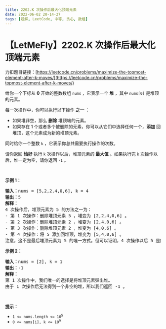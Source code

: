 ```yaml
---
title: 2202.K 次操作后最大化顶端元素
date: 2022-06-02 20-14-27
tags: [题解, LeetCode, 中等, 贪心, 数组]
---
```


# 【LetMeFly】2202.K 次操作后最大化顶端元素

力扣题目链接：[https://leetcode.cn/problems/maximize-the-topmost-element-after-k-moves/](https://leetcode.cn/problems/maximize-the-topmost-element-after-k-moves/)

<p>给你一个下标从 <strong>0</strong>&nbsp;开始的整数数组&nbsp;<code>nums</code>&nbsp;，它表示一个 <strong>堆</strong> ，其中 <code>nums[0]</code>&nbsp;是堆顶的元素。</p>

<p>每一次操作中，你可以执行以下操作 <strong>之一</strong>&nbsp;：</p>

<ul>
	<li>如果堆非空，那么 <strong>删除</strong>&nbsp;堆顶端的元素。</li>
	<li>如果存在 1 个或者多个被删除的元素，你可以从它们中选择任何一个，<b>添加</b>&nbsp;回堆顶，这个元素成为新的堆顶元素。</li>
</ul>

<p>同时给你一个整数&nbsp;<code>k</code>&nbsp;，它表示你总共需要执行操作的次数。</p>

<p>请你返回 <strong>恰好</strong>&nbsp;执行 <code>k</code>&nbsp;次操作以后，堆顶元素的 <strong>最大值</strong>&nbsp;。如果执行完 <code>k</code>&nbsp;次操作以后，堆一定为空，请你返回 <code>-1</code>&nbsp;。</p>

<p>&nbsp;</p>

<p><strong>示例 1：</strong></p>

<pre>
<b>输入：</b>nums = [5,2,2,4,0,6], k = 4
<b>输出：</b>5
<strong>解释：</strong>
4 次操作后，堆顶元素为 5 的方法之一为：
- 第 1 次操作：删除堆顶元素 5 ，堆变为 [2,2,4,0,6] 。
- 第 2 次操作：删除堆顶元素 2 ，堆变为 [2,4,0,6] 。
- 第 3 次操作：删除堆顶元素 2 ，堆变为 [4,0,6] 。
- 第 4 次操作：将 5 添加回堆顶，堆变为 [5,4,0,6] 。
注意，这不是最后堆顶元素为 5 的唯一方式。但可以证明，4 次操作以后 5 是能得到的最大堆顶元素。
</pre>

<p><strong>示例 2：</strong></p>

<pre>
<b>输入：</b>nums = [2], k = 1
<b>输出：</b>-1
<b>解释：</b>
第 1 次操作中，我们唯一的选择是将堆顶元素弹出堆。
由于 1 次操作后无法得到一个非空的堆，所以我们返回 -1 。
</pre>

<p>&nbsp;</p>

<p><strong>提示：</strong></p>

<ul>
	<li><code>1 &lt;= nums.length &lt;= 10<sup>5</sup></code></li>
	<li><code>0 &lt;= nums[i], k &lt;= 10<sup>9</sup></code></li>
</ul>


    